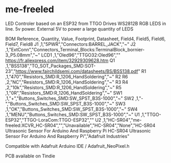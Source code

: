 # me-freeled
LED Controler based on an ESP32 from TTGO
Drives WS2812B RGB LEDS in line. 5v power. External 5V to power a large quantity of LEDS

BOM
Reference, Quantity, Value, Footprint, Datasheet, Field4, Field5, Field6, Field7, Field8
J1 ,1,"5PWR","Connectors:BARREL_JACK","~"
J2 ,1,"ExtConn","Connectors_Terminal_Blocks:TerminalBlock_bornier-3_P5.08mm","~"
LCD1 ,1,"Oled96","TTGO32:Oled96","" https://fr.aliexpress.com/item/32929309628.htm
Q1 ,1,"BSS138","TO_SOT_Packages_SMD:SOT-23","https://www.fairchildsemi.com/datasheets/BS/BSS138.pdf"
R1 ,1,"470","Resistors_SMD:R_1206_HandSoldering","~"
R2 R6 ,2,"NC","Resistors_SMD:R_1206_HandSoldering","~"
R3 R4 ,2,"10k","Resistors_SMD:R_1206_HandSoldering","~"
R5 ,1,"0R","Resistors_SMD:R_1206_HandSoldering","~"
SW1 ,1,"+","Buttons_Switches_SMD:SW_SPST_B3S-1000","~"
SW2 ,1,"-","Buttons_Switches_SMD:SW_SPST_B3S-1000","~"
SW3 ,1,"OK","Buttons_Switches_SMD:SW_SPST_B3S-1000","~"
SW4 ,1,"MENU","Buttons_Switches_SMD:SW_SPST_B3S-1000","~"
U1 ,1,"TTGO-ESP32","TTGO-LoraCom:TTGO-ESP32",""
U2 ,1,"HC-SR04","me-freeled:XCVR_HC-SR04","","Unavailable","HC-SR04","None","HC-SR04 Ultrasonic Sensor For Arduino And Raspberry Pi HC-SR04 Ultrasonic Sensor For Arduino And Raspberry Pi","Adafruit Industries"


Compatible with Adafruit Arduino IDE / Adafruit_NeoPixel.h

PCB available on Tindie
